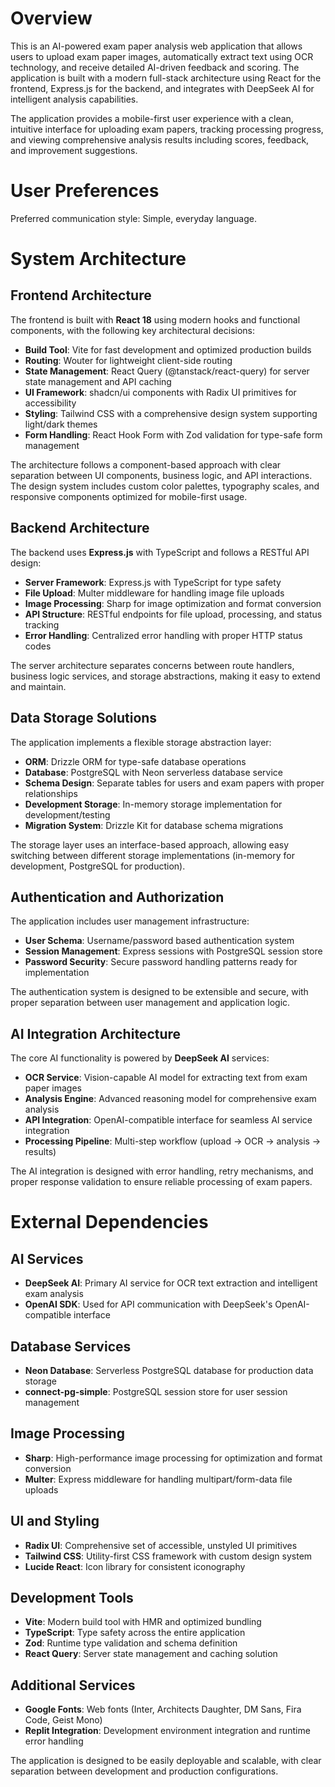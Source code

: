 # Overview

This is an AI-powered exam paper analysis web application that allows users to upload exam paper images, automatically extract text using OCR technology, and receive detailed AI-driven feedback and scoring. The application is built with a modern full-stack architecture using React for the frontend, Express.js for the backend, and integrates with DeepSeek AI for intelligent analysis capabilities.

The application provides a mobile-first user experience with a clean, intuitive interface for uploading exam papers, tracking processing progress, and viewing comprehensive analysis results including scores, feedback, and improvement suggestions.

# User Preferences

Preferred communication style: Simple, everyday language.

# System Architecture

## Frontend Architecture

The frontend is built with **React 18** using modern hooks and functional components, with the following key architectural decisions:

- **Build Tool**: Vite for fast development and optimized production builds
- **Routing**: Wouter for lightweight client-side routing
- **State Management**: React Query (@tanstack/react-query) for server state management and API caching
- **UI Framework**: shadcn/ui components with Radix UI primitives for accessibility
- **Styling**: Tailwind CSS with a comprehensive design system supporting light/dark themes
- **Form Handling**: React Hook Form with Zod validation for type-safe form management

The architecture follows a component-based approach with clear separation between UI components, business logic, and API interactions. The design system includes custom color palettes, typography scales, and responsive components optimized for mobile-first usage.

## Backend Architecture

The backend uses **Express.js** with TypeScript and follows a RESTful API design:

- **Server Framework**: Express.js with TypeScript for type safety
- **File Upload**: Multer middleware for handling image file uploads
- **Image Processing**: Sharp for image optimization and format conversion
- **API Structure**: RESTful endpoints for file upload, processing, and status tracking
- **Error Handling**: Centralized error handling with proper HTTP status codes

The server architecture separates concerns between route handlers, business logic services, and storage abstractions, making it easy to extend and maintain.

## Data Storage Solutions

The application implements a flexible storage abstraction layer:

- **ORM**: Drizzle ORM for type-safe database operations
- **Database**: PostgreSQL with Neon serverless database service
- **Schema Design**: Separate tables for users and exam papers with proper relationships
- **Development Storage**: In-memory storage implementation for development/testing
- **Migration System**: Drizzle Kit for database schema migrations

The storage layer uses an interface-based approach, allowing easy switching between different storage implementations (in-memory for development, PostgreSQL for production).

## Authentication and Authorization

The application includes user management infrastructure:

- **User Schema**: Username/password based authentication system
- **Session Management**: Express sessions with PostgreSQL session store
- **Password Security**: Secure password handling patterns ready for implementation

The authentication system is designed to be extensible and secure, with proper separation between user management and application logic.

## AI Integration Architecture

The core AI functionality is powered by **DeepSeek AI** services:

- **OCR Service**: Vision-capable AI model for extracting text from exam paper images
- **Analysis Engine**: Advanced reasoning model for comprehensive exam analysis
- **API Integration**: OpenAI-compatible interface for seamless AI service integration
- **Processing Pipeline**: Multi-step workflow (upload → OCR → analysis → results)

The AI integration is designed with error handling, retry mechanisms, and proper response validation to ensure reliable processing of exam papers.

# External Dependencies

## AI Services
- **DeepSeek AI**: Primary AI service for OCR text extraction and intelligent exam analysis
- **OpenAI SDK**: Used for API communication with DeepSeek's OpenAI-compatible interface

## Database Services
- **Neon Database**: Serverless PostgreSQL database for production data storage
- **connect-pg-simple**: PostgreSQL session store for user session management

## Image Processing
- **Sharp**: High-performance image processing for optimization and format conversion
- **Multer**: Express middleware for handling multipart/form-data file uploads

## UI and Styling
- **Radix UI**: Comprehensive set of accessible, unstyled UI primitives
- **Tailwind CSS**: Utility-first CSS framework with custom design system
- **Lucide React**: Icon library for consistent iconography

## Development Tools
- **Vite**: Modern build tool with HMR and optimized bundling
- **TypeScript**: Type safety across the entire application
- **Zod**: Runtime type validation and schema definition
- **React Query**: Server state management and caching solution

## Additional Services
- **Google Fonts**: Web fonts (Inter, Architects Daughter, DM Sans, Fira Code, Geist Mono)
- **Replit Integration**: Development environment integration and runtime error handling

The application is designed to be easily deployable and scalable, with clear separation between development and production configurations.